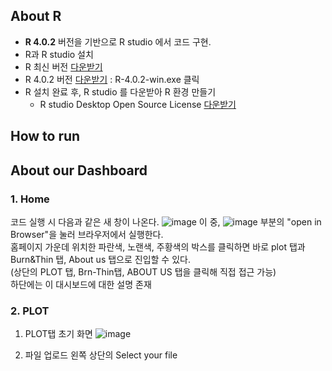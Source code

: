 ## About R
- **R 4.0.2** 버전을 기반으로 R studio 에서 코드 구현.
- R과 R studio 설치
- R 최신 버전 [다운받기](https://cran.r-project.org/bin/windows/base/)
- R 4.0.2 버전 [다운받기](https://cran.r-project.org/bin/windows/base/old/4.0.2/) : R-4.0.2-win.exe 클릭
- R 설치 완료 후, R studio 를 다운받아 R 환경 만들기
  -  R studio Desktop Open Source License [다운받기](https://www.rstudio.com/products/rstudio/download/#download)
## How to run


## About our Dashboard

### 1. Home
코드 실행 시 다음과 같은 새 창이 나온다.
![image](https://user-images.githubusercontent.com/77769026/125884940-64032d20-4526-45b5-b0e7-116b122bf828.png)
이 중, ![image](https://user-images.githubusercontent.com/77769026/125885652-6db7ccba-2ff6-44a0-8a7d-9dc7b09db152.png) 부분의 "open in Browser"을 눌러 브라우저에서 실행한다. </br>
홈페이지 가운데 위치한 파란색, 노랜색, 주황색의 박스를 클릭하면 바로 plot 탭과 Burn&Thin 탭, About us 탭으로 진입할 수 있다.</br>
(상단의 PLOT 탭, Brn-Thin탭, ABOUT US 탭을 클릭해 직접 접근 가능)</br>
하단에는 이 대시보드에 대한 설명 존재</br>


### 2. PLOT

1) PLOT탭 초기 화면
![image](https://user-images.githubusercontent.com/77769026/125886478-69e4cf00-3aff-442c-a9c9-fbca8c74fab2.png)

2) 파일 업로드
왼쪽 상단의 Select your file 







